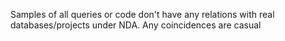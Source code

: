 Samples of all queries or code don't have any relations with real databases/projects under NDA. Any coincidences are casual
